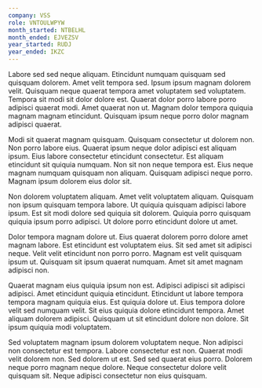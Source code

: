 ```yaml
---
company: VSS
role: VNTOULWPYW
month_started: NTBELHL
month_ended: EJVEZSV
year_started: RUDJ
year_ended: IKZC
---
```


Labore sed sed neque aliquam. Etincidunt numquam quisquam sed quisquam dolorem. Amet velit tempora sed. Ipsum ipsum magnam dolorem velit. Quisquam neque quaerat tempora amet voluptatem sed voluptatem. Tempora sit modi sit dolor dolore est. Quaerat dolor porro labore porro adipisci quaerat modi. Amet quaerat non ut. Magnam dolor tempora quiquia magnam magnam etincidunt. Quisquam ipsum neque porro dolor magnam adipisci quaerat.

Modi sit quaerat magnam quisquam. Quisquam consectetur ut dolorem non. Non porro labore eius. Quaerat ipsum neque dolor adipisci est aliquam ipsum. Eius labore consectetur etincidunt consectetur. Est aliquam etincidunt sit quiquia numquam. Non sit non neque tempora est. Eius neque magnam numquam quisquam non aliquam. Quisquam adipisci neque porro. Magnam ipsum dolorem eius dolor sit.

Non dolorem voluptatem aliquam. Amet velit voluptatem aliquam. Quisquam non ipsum quisquam tempora labore. Ut quiquia quisquam adipisci labore ipsum. Est sit modi dolore sed quiquia sit dolorem. Quiquia porro quisquam quiquia ipsum porro adipisci. Ut dolore porro etincidunt dolore ut amet.

Dolor tempora magnam dolore ut. Eius quaerat dolorem porro dolore amet magnam labore. Est etincidunt est voluptatem eius. Sit sed amet sit adipisci neque. Velit velit etincidunt non porro porro. Magnam est velit quisquam ipsum ut. Quisquam sit ipsum quaerat numquam. Amet sit amet magnam adipisci non.

Quaerat magnam eius quiquia ipsum non est. Adipisci adipisci sit adipisci adipisci. Amet etincidunt quiquia etincidunt. Etincidunt ut labore tempora tempora magnam quiquia eius. Est quiquia dolore ut. Eius tempora dolore velit sed numquam velit. Sit eius quiquia dolore etincidunt tempora. Amet aliquam dolorem adipisci. Quisquam ut sit etincidunt dolore non dolore. Sit ipsum quiquia modi voluptatem.

Sed voluptatem magnam ipsum dolorem voluptatem neque. Non adipisci non consectetur est tempora. Labore consectetur est non. Quaerat modi velit dolorem non. Sed dolorem ut est. Sed sed quaerat eius porro. Dolorem neque porro magnam neque dolore. Neque consectetur dolore velit quisquam sit. Neque adipisci consectetur non eius quisquam.
    